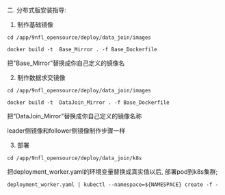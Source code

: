 二. 分布式版安装指导:

1. 制作基础镜像

`cd /app/9nfl_opensource/deploy/data_join/images` 

`docker build -t  Base_Mirror . -f Base_Dockerfile`

把"Base_Mirror"替换成你自己定义的镜像名 

2. 制作数据求交镜像

`cd /app/9nfl_opensource/deploy/data_join/images`

`docker build -t  DataJoin_Mirror . -f Base_Dockerfile`

把"DataJoin_Mirror"替换成你自己定义的镜像名称

leader侧镜像和follower侧镜像制作步骤一样

3. 部署

`cd /app/9nfl_opensource/deploy/data_join/k8s`

把deployment_worker.yaml的环境变量替换成真实值以后, 部署pod到k8s集群;

`deployment_worker.yaml | kubectl --namespace=${NAMESPACE} create -f -`
